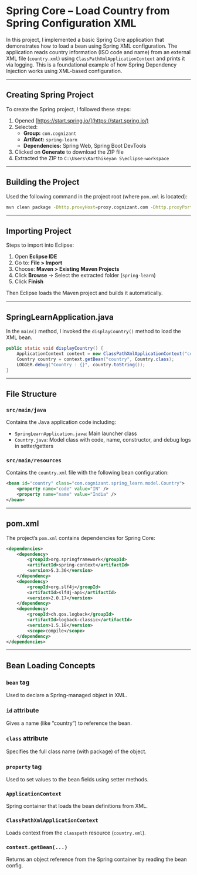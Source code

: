 
# Spring Core – Load Country from Spring Configuration XML

In this project, I implemented a basic Spring Core application that demonstrates how to load a bean using Spring XML configuration. The application reads country information (ISO code and name) from an external XML file (`country.xml`) using `ClassPathXmlApplicationContext` and prints it via logging. This is a foundational example of how Spring Dependency Injection works using XML-based configuration.

---

## Creating Spring Project

To create the Spring project, I followed these steps:

1. Opened [https://start.spring.io/](https://start.spring.io/)
2. Selected:
   - **Group:** `com.cognizant`
   - **Artifact:** `spring-learn`
   - **Dependencies:** Spring Web, Spring Boot DevTools
3. Clicked on **Generate** to download the ZIP file
4. Extracted the ZIP to `C:\Users\Karthikeyan S\eclipse-workspace`

---

## Building the Project

Used the following command in the project root (where `pom.xml` is located):

```bash
mvn clean package -Dhttp.proxyHost=proxy.cognizant.com -Dhttp.proxyPort=6050 -Dhttps.proxyHost=proxy.cognizant.com -Dhttps.proxyPort=6050 -Dhttp.proxyUser=123456
```

---


## Importing Project

Steps to import into Eclipse:

1. Open **Eclipse IDE**
2. Go to: **File > Import**
3. Choose: **Maven > Existing Maven Projects**
4. Click **Browse** → Select the extracted folder (`spring-learn`)
5. Click **Finish**

Then Eclipse loads the Maven project and builds it automatically.

---

## SpringLearnApplication.java

In the `main()` method, I invoked the `displayCountry()` method to load the XML bean.

```java
public static void displayCountry() {
    ApplicationContext context = new ClassPathXmlApplicationContext("country.xml");
    Country country = context.getBean("country", Country.class);
    LOGGER.debug("Country : {}", country.toString());
}
```
---

## File Structure

### `src/main/java`
Contains the Java application code including:
- `SpringLearnApplication.java`: Main launcher class
- `Country.java`: Model class with code, name, constructor, and debug logs in setter/getters

### `src/main/resources`
Contains the `country.xml` file with the following bean configuration:

```xml
<bean id="country" class="com.cognizant.spring_learn.model.Country">
    <property name="code" value="IN" />
    <property name="name" value="India" />
</bean>
```
---

## pom.xml

The project’s `pom.xml` contains dependencies for Spring Core:

```xml
<dependencies>
    <dependency>
        <groupId>org.springframework</groupId>
        <artifactId>spring-context</artifactId>
        <version>5.3.36</version>
    </dependency>
    <dependency>
        <groupId>org.slf4j</groupId>
        <artifactId>slf4j-api</artifactId>
        <version>2.0.17</version>
    </dependency>
    <dependency>
        <groupId>ch.qos.logback</groupId>
        <artifactId>logback-classic</artifactId>
        <version>1.5.18</version>
        <scope>compile</scope>
    </dependency>
</dependencies>
```

---

## Bean Loading Concepts

### `bean` tag
Used to declare a Spring-managed object in XML.

### `id` attribute
Gives a name (like “country”) to reference the bean.

### `class` attribute
Specifies the full class name (with package) of the object.

### `property` tag
Used to set values to the bean fields using setter methods.

### `ApplicationContext`
Spring container that loads the bean definitions from XML.

### `ClassPathXmlApplicationContext`
Loads context from the `classpath` resource (`country.xml`).

### `context.getBean(...)`
Returns an object reference from the Spring container by reading the bean config.
